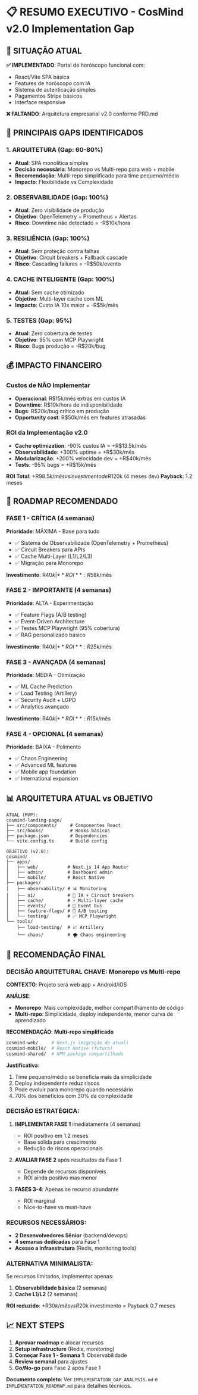 # 📋 RESUMO EXECUTIVO - CosMind v2.0 Implementation Gap

## 🎯 SITUAÇÃO ATUAL

**✅ IMPLEMENTADO**: Portal de horóscopo funcional com:
- React/Vite SPA básica
- Features de horóscopo com IA
- Sistema de autenticação simples
- Pagamentos Stripe básicos
- Interface responsive

**❌ FALTANDO**: Arquitetura empresarial v2.0 conforme PRD.md

## 🚨 PRINCIPAIS GAPS IDENTIFICADOS

### 1. **ARQUITETURA** (Gap: 60-80%)
- **Atual**: SPA monolítica simples
- **Decisão necessária**: Monorepo vs Multi-repo para web + mobile
- **Recomendação**: Multi-repo simplificado para time pequeno/médio
- **Impacto**: Flexibilidade vs Complexidade

### 2. **OBSERVABILIDADE** (Gap: 100%)
- **Atual**: Zero visibilidade de produção
- **Objetivo**: OpenTelemetry + Prometheus + Alertas
- **Risco**: Downtime não detectado = -R$10k/hora

### 3. **RESILIÊNCIA** (Gap: 100%)
- **Atual**: Sem proteção contra falhas
- **Objetivo**: Circuit breakers + Fallback cascade
- **Risco**: Cascading failures = -R$50k/evento

### 4. **CACHE INTELIGENTE** (Gap: 100%)
- **Atual**: Sem cache otimizado
- **Objetivo**: Multi-layer cache com ML
- **Impacto**: Custo IA 10x maior = -R$5k/mês

### 5. **TESTES** (Gap: 95%)
- **Atual**: Zero cobertura de testes
- **Objetivo**: 95% com MCP Playwright
- **Risco**: Bugs produção = -R$20k/bug

## 💰 IMPACTO FINANCEIRO

### Custos de NÃO Implementar
- **Operacional**: R$15k/mês extras em custos IA
- **Downtime**: R$10k/hora de indisponibilidade
- **Bugs**: R$20k/bug crítico em produção
- **Opportunity cost**: R$50k/mês em features atrasadas

### ROI da Implementação v2.0
- **Cache optimization**: -90% custos IA = +R$13.5k/mês
- **Observabilidade**: +300% uptime = +R$30k/mês
- **Modularização**: +200% velocidade dev = +R$40k/mês
- **Tests**: -95% bugs = +R$15k/mês

**ROI Total**: +R$98.5k/mês vs investimento de R$120k (4 meses dev)
**Payback**: 1.2 meses

## 🚀 ROADMAP RECOMENDADO

### **FASE 1 - CRÍTICA** (4 semanas)
**Prioridade**: MÁXIMA - Base para tudo
- ✅ Sistema de Observabilidade (OpenTelemetry + Prometheus)
- ✅ Circuit Breakers para APIs
- ✅ Cache Multi-Layer (L1/L2/L3)
- ✅ Migração para Monorepo

**Investimento**: R$40k | **ROI**: R$58k/mês

### **FASE 2 - IMPORTANTE** (4 semanas)
**Prioridade**: ALTA - Experimentação
- ✅ Feature Flags (A/B testing)
- ✅ Event-Driven Architecture
- ✅ Testes MCP Playwright (95% cobertura)
- ✅ RAG personalizado básico

**Investimento**: R$40k | **ROI**: R$25k/mês

### **FASE 3 - AVANÇADA** (4 semanas)
**Prioridade**: MÉDIA - Otimização
- ✅ ML Cache Prediction
- ✅ Load Testing (Artillery)
- ✅ Security Audit + LGPD
- ✅ Analytics avançado

**Investimento**: R$40k | **ROI**: R$15k/mês

### **FASE 4 - OPCIONAL** (4 semanas)
**Prioridade**: BAIXA - Polimento
- ✅ Chaos Engineering
- ✅ Advanced ML features
- ✅ Mobile app foundation
- ✅ International expansion

## 📊 ARQUITETURA ATUAL vs OBJETIVO

```
ATUAL (MVP):
cosmind-landing-page/
├── src/components/     # Componentes React
├── src/hooks/          # Hooks básicos
├── package.json        # Dependencies
└── vite.config.ts      # Build config

OBJETIVO (v2.0):
cosmind/
├── apps/
│   ├── web/           # Next.js 14 App Router
│   ├── admin/         # Dashboard admin
│   └── mobile/        # React Native
├── packages/
│   ├── observability/ # 📊 Monitoring
│   ├── ai/            # 🤖 IA + Circuit breakers
│   ├── cache/         # ⚡ Multi-layer cache
│   ├── events/        # 🔄 Event bus
│   ├── feature-flags/ # 🧪 A/B testing
│   └── testing/       # ✅ MCP Playwright
└── tools/
    ├── load-testing/  # 📈 Artillery
    └── chaos/         # 🌪️ Chaos engineering
```

## 🎯 RECOMENDAÇÃO FINAL

### **DECISÃO ARQUITETURAL CHAVE**: Monorepo vs Multi-repo

**CONTEXTO**: Projeto será web app + Android/iOS

**ANÁLISE**:
- **Monorepo**: Mais complexidade, melhor compartilhamento de código
- **Multi-repo**: Simplicidade, deploy independente, menor curva de aprendizado

**RECOMENDAÇÃO**: **Multi-repo simplificado**
```bash
cosmind-web/     # Next.js (migração do atual)
cosmind-mobile/  # React Native (futuro)  
cosmind-shared/  # NPM package compartilhado
```

**Justificativa**:
1. Time pequeno/médio se beneficia mais da simplicidade
2. Deploy independente reduz riscos
3. Pode evoluir para monorepo quando necessário
4. 70% dos benefícios com 30% da complexidade

### **DECISÃO ESTRATÉGICA**:
1. **IMPLEMENTAR FASE 1** imediatamente (4 semanas)
   - ROI positivo em 1.2 meses
   - Base sólida para crescimento
   - Redução de riscos operacionais

2. **AVALIAR FASE 2** após resultados da Fase 1
   - Depende de recursos disponíveis
   - ROI ainda positivo mas menor

3. **FASES 3-4**: Apenas se recurso abundante
   - ROI marginal
   - Nice-to-have vs must-have

### **RECURSOS NECESSÁRIOS**:
- **2 Desenvolvedores Sênior** (backend/devops)
- **4 semanas dedicadas** para Fase 1
- **Acesso a infraestrutura** (Redis, monitoring tools)

### **ALTERNATIVA MINIMALISTA**:
Se recursos limitados, implementar apenas:
1. **Observabilidade básica** (2 semanas)
2. **Cache L1/L2** (2 semanas)

**ROI reduzido**: +R$30k/mês vs R$20k investimento = Payback 0.7 meses

## 📈 NEXT STEPS

1. **Aprovar roadmap** e alocar recursos
2. **Setup infrastructure** (Redis, monitoring)
3. **Começar Fase 1 - Semana 1**: Observabilidade
4. **Review semanal** para ajustes
5. **Go/No-go** para Fase 2 após Fase 1

**Documento completo**: Ver `IMPLEMENTATION_GAP_ANALYSIS.md` e `IMPLEMENTATION_ROADMAP.md` para detalhes técnicos.